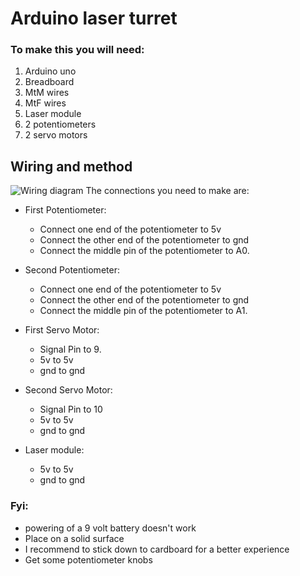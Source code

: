 # Arduino laser turret
### To make this you will need:
1. Arduino uno
2. Breadboard
3. MtM wires
4. MtF wires
5. Laser module
6. 2 potentiometers
7. 2 servo motors


## Wiring and method
![Wiring diagram](https://photos.app.goo.gl/CBbwRm43iqhZNm3GA)
The connections you need to make are:
 -  First Potentiometer:
    
    -   Connect one end of the potentiometer to 5v
    -   Connect the other end of the potentiometer to gnd 
    -   Connect the middle pin of the potentiometer to A0.
 -  Second Potentiometer:
    
    -   Connect one end of the potentiometer to 5v
    -   Connect the other end of the potentiometer to gnd
    -   Connect the middle pin of the potentiometer to A1.
 -  First Servo Motor:
    
    -   Signal Pin to 9.
    -   5v to 5v
    - gnd to gnd
 -  Second Servo Motor:
	-  Signal Pin to 10
    - 5v to 5v
    - gnd to gnd

 - Laser module:

	 - 5v to 5v
	 -  gnd to gnd

 

### Fyi:
- powering of a 9 volt battery doesn't work
- Place on a solid surface
- I recommend to stick down to cardboard for a better experience
- Get some potentiometer knobs

